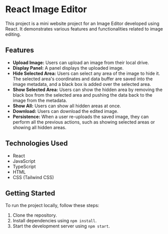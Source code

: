 # React Image Editor

This project is a mini website project for an Image Editor developed using React. It demonstrates various features and functionalities related to image editing.

## Features

- **Upload Image:** Users can upload an image from their local drive.
- **Display Panel:** A panel displays the uploaded image.
- **Hide Selected Area:** Users can select any area of the image to hide it. The selected area's coordinates and data buffer are saved into the image metadata, and a black box is added over the selected area.
- **Show Selected Area:** Users can show the hidden area by removing the black box from the selected area and pushing the data back to the image from the metadata.
- **Show All:** Users can show all hidden areas at once.
- **Download:** Users can download the edited image.
- **Persistence:** When a user re-uploads the saved image, they can perform all the previous actions, such as showing selected areas or showing all hidden areas.

## Technologies Used

- React
- JavaScript
- TypeScript
- HTML
- CSS (Tailwind CSS)

## Getting Started

To run the project locally, follow these steps:

1. Clone the repository.
2. Install dependencies using `npm install`.
3. Start the development server using `npm start`.
